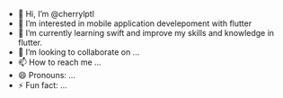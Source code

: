 - 👋 Hi, I’m @cherrylptl
- 👀 I’m interested in mobile application develepoment with flutter
- 🌱 I’m currently learning swift and improve my skills and knowledge in flutter.
- 💞️ I’m looking to collaborate on ...
- 📫 How to reach me ...
- 😄 Pronouns: ...
- ⚡ Fun fact: ...

<!---
cherrylptl/cherrylptl is a ✨ special ✨ repository because its `README.md` (this file) appears on your GitHub profile.
You can click the Preview link to take a look at your changes.
--->
